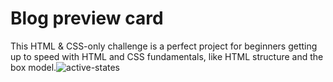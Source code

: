 <h1>Blog preview card</h1>



This HTML & CSS-only challenge is a perfect project for beginners getting up to speed with HTML and CSS fundamentals, like HTML structure and the box model.![active-states](https://github.com/Nop-Wang/Blog-preview-card/assets/40882755/922b0aea-6164-4b76-8f53-612101eb09b5)
